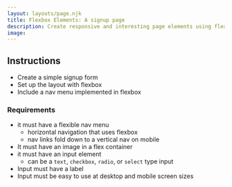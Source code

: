 ```yaml
---
layout: layouts/page.njk
title: Flexbox Elements: A signup page
description: Create responsive and interesting page elements using flexbox.
image:
---
```

## Instructions
- Create a simple signup form
- Set up the layout with flexbox
- Include a nav menu implemented in flexbox

### Requirements
- it must have a flexible nav menu
  - horizontal navigation that uses flexbox
  - nav links fold down to a vertical nav on mobile
- It must have an image in a flex container
- it must have an input element
  - can be a `text`, `checkbox`, `radio`, or `select` type input
- Input must have a label
- Input must be easy to use at desktop and mobile screen sizes
